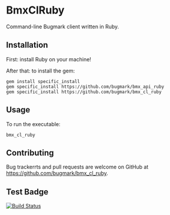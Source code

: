 # BmxClRuby

Command-line Bugmark client written in Ruby.

## Installation

First: install Ruby on your machine!

After that: to install the gem:

    gem install specific_install
    gem specific_install https://github.com/bugmark/bmx_api_ruby
    gem specific_install https://github.com/bugmark/bmx_cl_ruby
    
## Usage

To run the executable:

    bmx_cl_ruby

## Contributing

Bug trackerrts and pull requests are welcome on GitHub at
https://github.com/bugmark/bmx_cl_ruby.

## Test Badge

[![Build Status](https://travis-ci.org/andyl/BAMRU-Org.svg)](https://travis-ci.org/andyl/BAMRU-Org)
